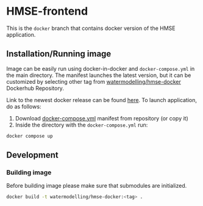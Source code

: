 # HMSE-frontend

This is the `docker` branch that contains docker version of the HMSE application.

## Installation/Running image
Image can be easily run using docker-in-docker and `docker-compose.yml` in the main directory. 
The manifest launches the latest version, but it can be customized by selecting other tag 
from [watermodelling/hmse-docker](https://hub.docker.com/repository/docker/watermodelling/hmse-docker) Dockerhub Repository. 

Link to the newest docker release can be found [here](https://github.com/WaterlinePL/HMSE-frontend/releases/tag/docker-1.0.0). 
To launch application, do as follows:
  1. Download [docker-compose.yml](https://github.com/WaterlinePL/HMSE-frontend/blob/docker/docker-compose.yml) manifest from repository (or copy it)
  2. Inside the directory with the `docker-compose.yml` run:
  ```bash
  docker compose up
  ```

## Development

### Building image
Before building image please make sure that submodules are initialized.

```bash
docker build -t watermodelling/hmse-docker:<tag> .
```

